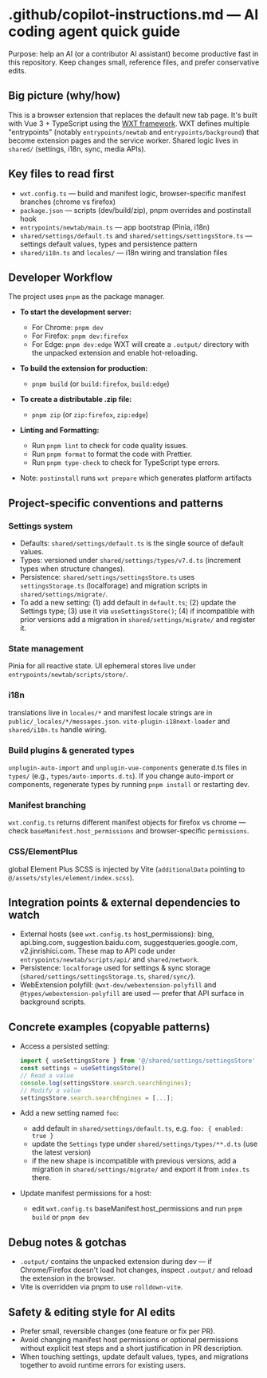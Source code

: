 # .github/copilot-instructions.md — AI coding agent quick guide

Purpose: help an AI (or a contributor AI assistant) become productive fast in this repository. Keep changes small, reference files, and prefer conservative edits.

## Big picture (why/how)

This is a browser extension that replaces the default new tab page. It's built with Vue 3 + TypeScript using the [WXT framework](https://wxt.dev/). WXT defines multiple "entrypoints" (notably `entrypoints/newtab` and `entrypoints/background`) that become extension pages and the service worker. Shared logic lives in `shared/` (settings, i18n, sync, media APIs).

## Key files to read first

- `wxt.config.ts` — build and manifest logic, browser-specific manifest branches (chrome vs firefox)
- `package.json` — scripts (dev/build/zip), pnpm overrides and postinstall hook
- `entrypoints/newtab/main.ts` — app bootstrap (Pinia, i18n)
- `shared/settings/default.ts` and `shared/settings/settingsStore.ts` — settings default values, types and persistence pattern
- `shared/i18n.ts` and `locales/` — i18n wiring and translation files

## Developer Workflow

The project uses `pnpm` as the package manager.

- **To start the development server:**
  - For Chrome: `pnpm dev`
  - For Firefox: `pnpm dev:firefox`
  - For Edge: `pnpm dev:edge`
    WXT will create a `.output/` directory with the unpacked extension and enable hot-reloading.

- **To build the extension for production:**
  - `pnpm build` (or `build:firefox`, `build:edge`)

- **To create a distributable .zip file:**
  - `pnpm zip` (or `zip:firefox`, `zip:edge`)

- **Linting and Formatting:**
  - Run `pnpm lint` to check for code quality issues.
  - Run `pnpm format` to format the code with Prettier.
  - Run `pnpm type-check` to check for TypeScript type errors.

- Note: `postinstall` runs `wxt prepare` which generates platform artifacts

## Project-specific conventions and patterns

### Settings system

- Defaults: `shared/settings/default.ts` is the single source of default values.
- Types: versioned under `shared/settings/types/v7.d.ts` (increment types when structure changes).
- Persistence: `shared/settings/settingsStore.ts` uses `settingsStorage.ts` (localforage) and migration scripts in `shared/settings/migrate/`.
- To add a new setting: (1) add default in `default.ts`; (2) update the Settings type; (3) use it via `useSettingsStore()`; (4) if incompatible with prior versions add a migration in `shared/settings/migrate/` and register it.

### State management

Pinia for all reactive state. UI ephemeral stores live under `entrypoints/newtab/scripts/store/`.

### i18n

translations live in `locales/*` and manifest locale strings are in `public/_locales/*/messages.json`. `vite-plugin-i18next-loader` and `shared/i18n.ts` handle wiring.

### Build plugins & generated types

`unplugin-auto-import` and `unplugin-vue-components` generate d.ts files in `types/` (e.g., `types/auto-imports.d.ts`). If you change auto-import or components, regenerate types by running `pnpm install` or restarting dev.

### Manifest branching

`wxt.config.ts` returns different manifest objects for firefox vs chrome — check `baseManifest.host_permissions` and browser-specific `permissions`.

### CSS/ElementPlus

global Element Plus SCSS is injected by Vite (`additionalData` pointing to `@/assets/styles/element/index.scss`).

## Integration points & external dependencies to watch

- External hosts (see `wxt.config.ts` host_permissions): bing, api.bing.com, suggestion.baidu.com, suggestqueries.google.com, v2.jinrishici.com. These map to API code under `entrypoints/newtab/scripts/api/` and `shared/network`.
- Persistence: `localforage` used for settings & sync storage (`shared/settings/settingsStorage.ts`, `shared/sync/`).
- WebExtension polyfill: `@wxt-dev/webextension-polyfill` and `@types/webextension-polyfill` are used — prefer that API surface in background scripts.

## Concrete examples (copyable patterns)

- Access a persisted setting:

  ```ts
  import { useSettingsStore } from '@/shared/settings/settingsStore'
  const settings = useSettingsStore()
  // Read a value
  console.log(settingsStore.search.searchEngines);
  // Modify a value
  settingsStore.search.searchEngines = [...];
  ```

- Add a new setting named `foo`:
  - add default in `shared/settings/default.ts`, e.g. `foo: { enabled: true }`
  - update the `Settings` type under `shared/settings/types/**.d.ts` (use the latest version)
  - if the new shape is incompatible with previous versions, add a migration in `shared/settings/migrate/` and export it from `index.ts` there.
- Update manifest permissions for a host:
  - edit `wxt.config.ts` baseManifest.host_permissions and run `pnpm build` or `pnpm dev`

## Debug notes & gotchas

- `.output/` contains the unpacked extension during dev — if Chrome/Firefox doesn't load hot changes, inspect `.output/` and reload the extension in the browser.
- Vite is overridden via pnpm to use `rolldown-vite`.

## Safety & editing style for AI edits

- Prefer small, reversible changes (one feature or fix per PR).
- Avoid changing manifest host permissions or optional permissions without explicit test steps and a short justification in PR description.
- When touching settings, update default values, types, and migrations together to avoid runtime errors for existing users.
